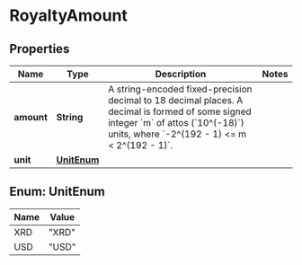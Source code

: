 

# RoyaltyAmount


## Properties

| Name | Type | Description | Notes |
|------------ | ------------- | ------------- | -------------|
|**amount** | **String** | A string-encoded fixed-precision decimal to 18 decimal places. A decimal is formed of some signed integer &#x60;m&#x60; of attos (&#x60;10^(-18)&#x60;) units, where &#x60;-2^(192 - 1) &lt;&#x3D; m &lt; 2^(192 - 1)&#x60;.  |  |
|**unit** | [**UnitEnum**](#UnitEnum) |  |  |



## Enum: UnitEnum

| Name | Value |
|---- | -----|
| XRD | &quot;XRD&quot; |
| USD | &quot;USD&quot; |



